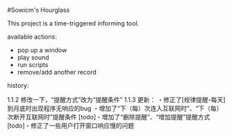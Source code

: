 #Sowicm's Hourglass

This project is a time-triggered informing tool.

available actions:
* pop up a window
* play sound
* run scripts
* remove/add another record

history:

1.1.2 修改一下，“提醒方式”改为“提醒条件”
1.1.3 更新：
    ・修正了[规律提醒-每天]到月底时出现程序无响应的bug
    ・增加了“下（每）次连入互联网时”、“下（每）次断开互联网时”提醒条件
    [todo]・增加了“删除提醒”、“增加提醒”提醒方式
    [todo]・修正了一些用户打开窗口响应慢的问题
